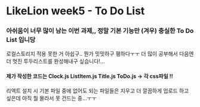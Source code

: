 # LikeLion week5 - To Do List

### 아쉬움이 너무 많이 남는 이번 과제,, 정말 기본 기능만 (겨우) 충실한 To Do List 입니당
로컬스토리지 적용 못한 거 아쉽구.. 뭔가 밋밋하구 휑하다ㅜㅜ 더 많이 공부해서 다음엔 더 멋진 투두리스트를 완성해내구 싶습니다!...

#### 제가 작성한 코드는 Clock.js ListItem.js Title.js ToDo.js -> 각 css파일 !!
리액트 설치 시 기본 파일 중에 없어도 되는 파일들은 지우고 더 깔끔하게 업로드 하고 싶은데 아직 뭘 몰라서 못 건드는 중...ㅜㅜ 